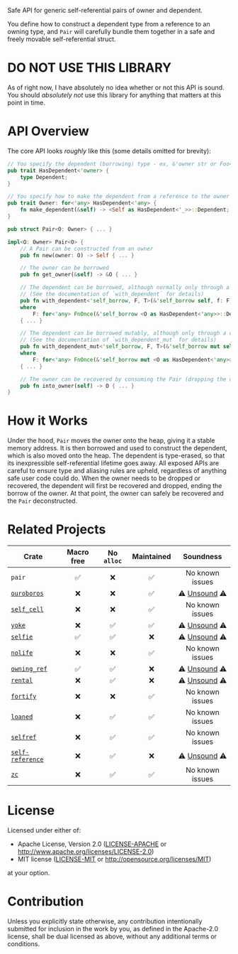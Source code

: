 Safe API for generic self-referential pairs of owner and dependent.

You define how to construct a dependent type from a reference to an owning type,
and `Pair` will carefully bundle them together in a safe and freely movable
self-referential struct.

# DO NOT USE THIS LIBRARY

As of right now, I have absolutely no idea whether or not this API is sound. You
should *absolutely not* use this library for anything that matters at this point
in time.

# API Overview

The core API looks *roughly* like this (some details omitted for brevity):
```rust
// You specify the dependent (borrowing) type - ex, &'owner str or Foo<'owner>
pub trait HasDependent<'owner> {
    type Dependent;
}

// You specify how to make the dependent from a reference to the owner type
pub trait Owner: for<'any> HasDependent<'any> {
    fn make_dependent(&self) -> <Self as HasDependent<'_>>::Dependent;
}

pub struct Pair<O: Owner> { ... }

impl<O: Owner> Pair<O> {
    // A Pair can be constructed from an owner
    pub fn new(owner: O) -> Self { ... }

    // The owner can be borrowed
    pub fn get_owner(&self) -> &O { ... }

    // The dependent can be borrowed, although normally only through a closure
    // (See the documentation of `with_dependent` for details)
    pub fn with_dependent<'self_borrow, F, T>(&'self_borrow self, f: F) -> T
    where
        F: for<'any> FnOnce(&'self_borrow <O as HasDependent<'any>>::Dependent) -> T
    { ... }

    // The dependent can be borrowed mutably, although only through a closure
    // (See the documentation of `with_dependent_mut` for details)
    pub fn with_dependent_mut<'self_borrow, F, T>(&'self_borrow mut self, f: F) -> T
    where
        F: for<'any> FnOnce(&'self_borrow mut <O as HasDependent<'any>>::Dependent) -> T
    { ... }

    // The owner can be recovered by consuming the Pair (dropping the dependent)
    pub fn into_owner(self) -> O { ... }
}
```

# How it Works

Under the hood, `Pair` moves the owner onto the heap, giving it a stable memory
address. It is then borrowed and used to construct the dependent, which is also
moved onto the heap. The dependent is type-erased, so that its inexpressible
self-referential lifetime goes away. All exposed APIs are careful to ensure type
and aliasing rules are upheld, regardless of anything safe user code could do.
When the owner needs to be dropped or recovered, the dependent will first be
recovered and dropped, ending the borrow of the owner. At that point, the owner
can safely be recovered and the `Pair` deconstructed.

# Related Projects

| Crate | Macro free | No `alloc` | Maintained | Soundness |
| ----- | :--------: | :-------------: | :--------: | :-------: |
| `pair` | ✅ | ❌ | ✅ | No known issues |
| [`ouroboros`](https://crates.io/crates/ouroboros) | ❌ | ❌ | ✅ | ⚠️ [Unsound](https://github.com/someguynamedjosh/ouroboros/issues/122) ⚠️ |
| [`self_cell`](https://crates.io/crates/self_cell) | ❌ | ❌ | ✅ | No known issues |
| [`yoke`](https://crates.io/crates/yoke) | ❌ | ✅ | ✅ | ⚠️ [Unsound](https://github.com/unicode-org/icu4x/issues/2095) ⚠️ |
| [`selfie`](https://crates.io/crates/selfie) | ✅ | ✅ | ❌ | ⚠️ [Unsound](https://github.com/prokopyl/selfie?tab=readme-ov-file#abandoned-this-crate-is-unsound-and-no-longer-maintained_) ⚠️ |
| [`nolife`](https://crates.io/crates/nolife) | ❌ | ❌ | ✅ | No known issues |
| [`owning_ref`](https://crates.io/crates/owning_ref) | ✅ | ✅ | ❌ | ⚠️ [Unsound](https://github.com/Kimundi/owning-ref-rs/issues/77) ⚠️ |
| [`rental`](https://crates.io/crates/rental) | ❌ | ✅ | ❌ | ⚠️ [Unsound](https://github.com/Voultapher/self_cell?tab=readme-ov-file#related-projects) ⚠️ |
| [`fortify`](https://crates.io/crates/fortify) | ❌ | ❌ | ✅ | No known issues |
| [`loaned`](https://crates.io/crates/loaned) | ❌ | ✅ | ✅ | No known issues |
| [`selfref`](https://crates.io/crates/selfref) | ❌ | ✅ | ✅ | No known issues |
| [`self-reference`](https://crates.io/crates/self-reference) | ❌ | ✅ | ❌ | ⚠️ [Unsound](https://github.com/ArtBlnd/self-reference/issues/1) ⚠️ |
| [`zc`](https://crates.io/crates/zc) | ❌ | ✅ | ✅ | No known issues |

# License

Licensed under either of:

- Apache License, Version 2.0 ([LICENSE-APACHE](LICENSE-APACHE) or
  http://www.apache.org/licenses/LICENSE-2.0)
- MIT license ([LICENSE-MIT](LICENSE-MIT) or http://opensource.org/licenses/MIT)

at your option.

# Contribution

Unless you explicitly state otherwise, any contribution intentionally submitted
for inclusion in the work by you, as defined in the Apache-2.0 license, shall be
dual licensed as above, without any additional terms or conditions.
